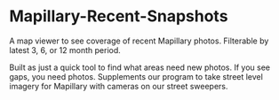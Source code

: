 # Mapillary-Recent-Snapshots
A map viewer to see coverage of recent Mapillary photos. Filterable by latest 3, 6, or 12 month period.

Built as just a quick tool to find what areas need new photos. If you see gaps, you need photos. Supplements our program to take street level imagery for Mapillary with cameras on our street sweepers.
